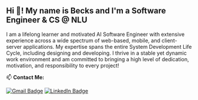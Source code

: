 ## Hi 👋! My name is Becks and I'm a Software Engineer & CS @ NLU

I am a lifelong learner and motivated AI Software Engineer with extensive experience across a wide spectrum of web-based, mobile, and client-server applications. My expertise spans the entire System Development Life Cycle, including designing and developing. I thrive in a stable yet dynamic work environment and am committed to bringing a high level of dedication, motivation, and responsibility to every project!

📫 **Contact Me:**

[![Gmail Badge](https://img.shields.io/badge/Gmail-red?style=for-the-badge&logo=gmail&logoColor=white)](mailto:chomoevbeksultan@gmail.com)
[![LinkedIn Badge](https://img.shields.io/badge/LinkedIn-blue?style=for-the-badge&logo=linkedin&logoColor=white)](https://linkedin.com/in/beckschomoev)
